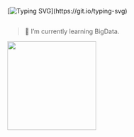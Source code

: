 [![Typing SVG](https://readme-typing-svg.demolab.com?font=Fira+Code&pause=1000&width=435&lines=print(%22hey%2CWelcome+here.%22))](https://git.io/typing-svg)
##
> 🔭 I’m currently learning BigData.
> 

<a href="https://github.com/anuraghazra/convoychat">
  <img height=200 align="center" src="https://github-readme-stats.vercel.app/api/top-langs?username=dadadaguai&layout=compact&langs_count=10&card_width=800" />
</a>
